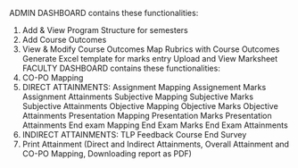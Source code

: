 ADMIN DASHBOARD contains these functionalities:
1. Add & View Program Structure for semesters
2. Add Course Outcomes
3. View & Modify Course Outcomes
   Map Rubrics with Course Outcomes
   Generate Excel template for marks entry
   Upload and View Marksheet
FACULTY DASHBOARD contains these functionalities:
1. CO-PO Mapping
2. DIRECT ATTAINMENTS:
   Assignment Mapping
   Assignement Marks
   Assignment Attainments
   Subjective Mapping
   Subjective Marks
   Subjective Attainments
   Objective Mapping
   Objective Marks
   Objective Attainments
   Presentation Mapping
   Presentation Marks
   Presentation Attainments
   End exam Mapping
   End Exam Marks
   End Exam Attainments
3. INDIRECT ATTAINMENTS:
   TLP Feedback
   Course End Survey
4. Print Attainment (Direct and Indirect Attainments, Overall Attainment and CO-PO Mapping, Downloading report as PDF) 
